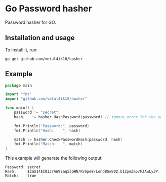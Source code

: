 # Go Password hasher

Password hasher for GO.

Installation and usage
----------------------

To install it, run:

    go get github.com/vetal4ik10/hasher

Example
-------

```Go
package main

import "fmt"
import "github.com/vetal4ik10/hasher"

func main() {
	password := "secret"
	hash, _ := hasher.HashPassword(password) // ignore error for the sake of simplicity

	fmt.Println("Password:", password)
	fmt.Println("Hash:    ", hash)

	match := hasher.CheckPasswordHash(password, hash)
	fmt.Println("Match:   ", match)
}
```

This example will generate the following output:

```
Password: secret
Hash:     $2a$14$IQ1JrAW9Saq5JGHN/Rv6pe8/Lond8SwE02.bIZpeZap/FJAwLy3P.
Match:    true

```

